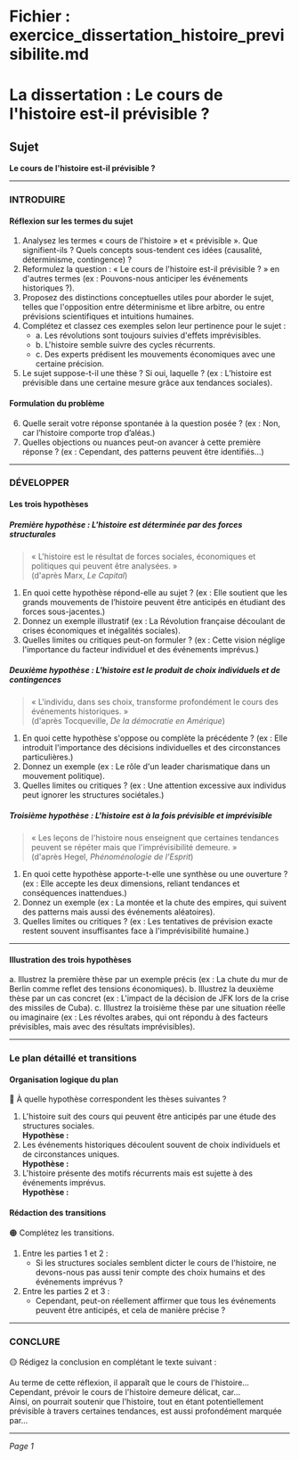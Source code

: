 # Fichier : exercice_dissertation_histoire_previsibilite.md

# La dissertation : Le cours de l'histoire est-il prévisible ?

## Sujet
**Le cours de l'histoire est-il prévisible ?**

---

### INTRODUIRE

#### Réflexion sur les termes du sujet

1. Analysez les termes « cours de l'histoire » et « prévisible ». Que signifient-ils ? Quels concepts sous-tendent ces idées (causalité, déterminisme, contingence) ?
2. Reformulez la question : « Le cours de l'histoire est-il prévisible ? » en d'autres termes (ex : Pouvons-nous anticiper les événements historiques ?).
3. Proposez des distinctions conceptuelles utiles pour aborder le sujet, telles que l'opposition entre déterminisme et libre arbitre, ou entre prévisions scientifiques et intuitions humaines.
4. Complétez et classez ces exemples selon leur pertinence pour le sujet :
   - a. Les révolutions sont toujours suivies d'effets imprévisibles.
   - b. L'histoire semble suivre des cycles récurrents.
   - c. Des experts prédisent les mouvements économiques avec une certaine précision.
5. Le sujet suppose-t-il une thèse ? Si oui, laquelle ? (ex : L’histoire est prévisible dans une certaine mesure grâce aux tendances sociales).

#### Formulation du problème

6. Quelle serait votre réponse spontanée à la question posée ? (ex : Non, car l’histoire comporte trop d’aléas.)
7. Quelles objections ou nuances peut-on avancer à cette première réponse ? (ex : Cependant, des patterns peuvent être identifiés...)

---

### DÉVELOPPER

#### Les trois hypothèses

##### Première hypothèse : L'histoire est déterminée par des forces structurales

> « L'histoire est le résultat de forces sociales, économiques et politiques qui peuvent être analysées. »  
> (d'après Marx, *Le Capital*)

1. En quoi cette hypothèse répond-elle au sujet ? (ex : Elle soutient que les grands mouvements de l’histoire peuvent être anticipés en étudiant des forces sous-jacentes.)
2. Donnez un exemple illustratif (ex : La Révolution française découlant de crises économiques et inégalités sociales).
3. Quelles limites ou critiques peut-on formuler ? (ex : Cette vision néglige l'importance du facteur individuel et des événements imprévus.)

##### Deuxième hypothèse : L'histoire est le produit de choix individuels et de contingences

> « L'individu, dans ses choix, transforme profondément le cours des événements historiques. »  
> (d'après Tocqueville, *De la démocratie en Amérique*)

1. En quoi cette hypothèse s'oppose ou complète la précédente ? (ex : Elle introduit l'importance des décisions individuelles et des circonstances particulières.)
2. Donnez un exemple (ex : Le rôle d'un leader charismatique dans un mouvement politique).
3. Quelles limites ou critiques ? (ex : Une attention excessive aux individus peut ignorer les structures sociétales.)

##### Troisième hypothèse : L'histoire est à la fois prévisible et imprévisible

> « Les leçons de l'histoire nous enseignent que certaines tendances peuvent se répéter mais que l'imprévisibilité demeure. »  
> (d'après Hegel, *Phénoménologie de l'Esprit*)

1. En quoi cette hypothèse apporte-t-elle une synthèse ou une ouverture ? (ex : Elle accepte les deux dimensions, reliant tendances et conséquences inattendues.)
2. Donnez un exemple (ex : La montée et la chute des empires, qui suivent des patterns mais aussi des événements aléatoires).
3. Quelles limites ou critiques ? (ex : Les tentatives de prévision exacte restent souvent insuffisantes face à l'imprévisibilité humaine.)

---

#### Illustration des trois hypothèses

a. Illustrez la première thèse par un exemple précis (ex : La chute du mur de Berlin comme reflet des tensions économiques).
b. Illustrez la deuxième thèse par un cas concret (ex : L'impact de la décision de JFK lors de la crise des missiles de Cuba).
c. Illustrez la troisième thèse par une situation réelle ou imaginaire (ex : Les révoltes arabes, qui ont répondu à des facteurs prévisibles, mais avec des résultats imprévisibles).

---

### Le plan détaillé et transitions

#### Organisation logique du plan

🔴 À quelle hypothèse correspondent les thèses suivantes ?

1. L'histoire suit des cours qui peuvent être anticipés par une étude des structures sociales.  
   **Hypothèse :** 
2. Les événements historiques découlent souvent de choix individuels et de circonstances uniques.  
   **Hypothèse :** 
3. L'histoire présente des motifs récurrents mais est sujette à des événements imprévus.  
   **Hypothèse :** 

#### Rédaction des transitions

🟠 Complétez les transitions.

1. Entre les parties 1 et 2 :  
   - Si les structures sociales semblent dicter le cours de l'histoire, ne devons-nous pas aussi tenir compte des choix humains et des événements imprévus ?
2. Entre les parties 2 et 3 :  
   - Cependant, peut-on réellement affirmer que tous les événements peuvent être anticipés, et cela de manière précise ?

---

### CONCLURE

🟡 Rédigez la conclusion en complétant le texte suivant :

Au terme de cette réflexion, il apparaît que le cours de l'histoire…  
Cependant, prévoir le cours de l'histoire demeure délicat, car…  
Ainsi, on pourrait soutenir que l'histoire, tout en étant potentiellement prévisible à travers certaines tendances, est aussi profondément marquée par…  

--- 

*Page 1*